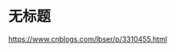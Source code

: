 # 无标题

<!--
ID: ba935e08-70d7-4b92-9035-5f2bba071ed8
Status: draft
Date: 2020-07-29T23:37:30
Modified: 2020-07-29T23:37:30
wp_id: 1668
-->

https://www.cnblogs.com/lbser/p/3310455.html